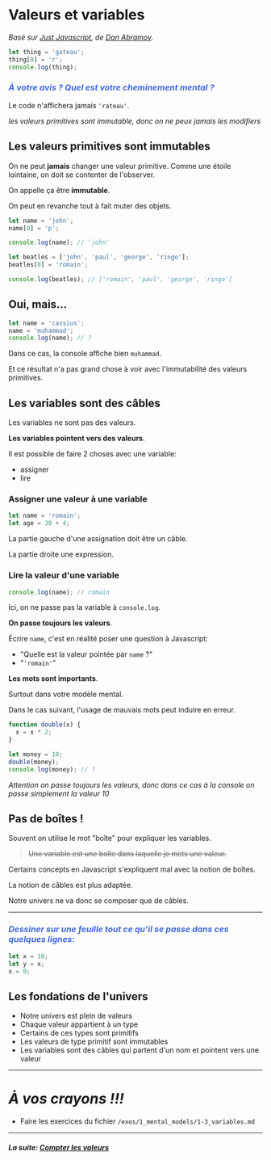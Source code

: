 # Valeurs et variables

_Basé sur [Just Javascript](https://justjavascript.com/), de [Dan Abramov](https://twitter.com/dan_abramov)._

```js
let thing = 'gateau';
thing[0] = 'r';
console.log(thing);
```

### _<span style="color:royalblue">À votre avis ? Quel est votre cheminement mental ?</span>_

Le code n'affichera jamais `'rateau'`.

<i> les valeurs primitives sont immutable, donc on ne peux jamais les modifiers</i>

## Les valeurs primitives sont immutables

On ne peut **jamais** changer une valeur primitive. Comme une étoile lointaine, on doit se contenter de l'observer.

On appelle ça être **immutable**.

On peut en revanche tout à fait muter des objets.

```js
let name = 'john';
name[0] = 'p';

console.log(name); // 'john'

let beatles = ['john', 'paul', 'george', 'ringo'];
beatles[0] = 'romain';

console.log(beatles); // ['romain', 'paul', 'george', 'ringo']
```

## Oui, mais...

```js
let name = 'cassius';
name = 'muhammad';
console.log(name); // ?
```

Dans ce cas, la console affiche bien `muhammad`.

Et ce résultat n'a pas grand chose à voir avec l'immutabilité des valeurs primitives.

## Les variables sont des câbles

Les variables ne sont pas des valeurs.

**Les variables pointent vers des valeurs**.

Il est possible de faire 2 choses avec une variable:

- assigner
- lire

### Assigner une valeur à une variable

```js
let name = 'romain';
let age = 30 + 4;
```

La partie gauche d'une assignation doit être un câble.

La partie droite une expression.

### Lire la valeur d'une variable

```js
console.log(name); // romain
```

Ici, on ne passe pas la variable à `console.log`.

**On passe toujours les valeurs**.

Écrire `name`, c'est en réalité poser une question à Javascript:

- "Quelle est la valeur pointée par `name` ?"
- "`'romain'`"

**Les mots sont importants**.

Surtout dans votre modèle mental.

Dans le cas suivant, l'usage de mauvais mots peut induire en erreur.

```js
function double(x) {
  x = x * 2;
}

let money = 10;
double(money);
console.log(money); // ?
```

<i>Attention on passe toujours les valeurs, donc dans ce cas à la console on passe simplement la valeur 10</i>

## Pas de boîtes !

Souvent on utilise le mot "boîte" pour expliquer les variables.

> ~~Une variable est une boîte dans laquelle je mets une valeur.~~

Certains concepts en Javascript s'expliquent mal avec la notion de boîtes.

La notion de câbles est plus adaptée.

Notre univers ne va donc se composer que de câbles.

---

### _<span style="color:royalblue">Dessiner sur une feuille tout ce qu'il se passe dans ces quelques lignes:</span>_

```js
let x = 10;
let y = x;
x = 0;
```

## Les fondations de l'univers

- Notre univers est plein de valeurs
- Chaque valeur appartient à un type
- Certains de ces types sont primitifs
- Les valeurs de type primitif sont immutables
- Les variables sont des câbles qui partent d'un nom et pointent vers une valeur

---

# _**À vos crayons !!!**_

- Faire les exercices du fichier `/exos/1_mental_models/1-3_variables.md`

---

#### _La suite: [Compter les valeurs](./1-4_count.md)_
